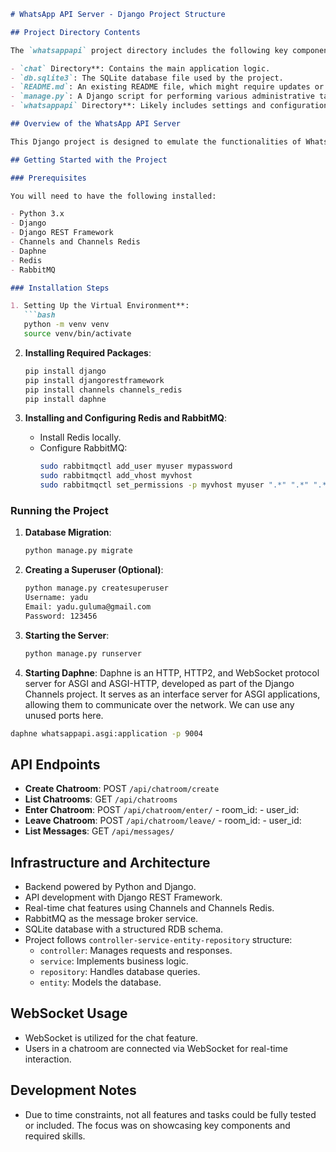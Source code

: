```markdown
# WhatsApp API Server - Django Project Structure

## Project Directory Contents

The `whatsappapi` project directory includes the following key components:

- `chat` Directory**: Contains the main application logic.
- `db.sqlite3`: The SQLite database file used by the project.
- `README.md`: An existing README file, which might require updates or replacement.
- `manage.py`: A Django script for performing various administrative tasks.
- `whatsappapi` Directory**: Likely includes settings and configuration for the project.

## Overview of the WhatsApp API Server

This Django project is designed to emulate the functionalities of WhatsApp, enabling features such as creating chat rooms, managing chatrooms, sending messages, and handling attachments.

## Getting Started with the Project

### Prerequisites

You will need to have the following installed:

- Python 3.x
- Django
- Django REST Framework
- Channels and Channels Redis
- Daphne
- Redis
- RabbitMQ

### Installation Steps

1. Setting Up the Virtual Environment**:
   ```bash
   python -m venv venv
   source venv/bin/activate
   ```

2. **Installing Required Packages**:
   ```bash
   pip install django
   pip install djangorestframework
   pip install channels channels_redis
   pip install daphne
   ```

3. **Installing and Configuring Redis and RabbitMQ**:
   - Install Redis locally.
   - Configure RabbitMQ:
     ```bash
     sudo rabbitmqctl add_user myuser mypassword
     sudo rabbitmqctl add_vhost myvhost
     sudo rabbitmqctl set_permissions -p myvhost myuser ".*" ".*" ".*"
     ```

### Running the Project

1. **Database Migration**:
   ```bash
   python manage.py migrate
   ```

2. **Creating a Superuser (Optional)**:
   ```bash
   python manage.py createsuperuser
   Username: yadu
   Email: yadu.guluma@gmail.com
   Password: 123456
   ```

3. **Starting the Server**:
   ```bash
   python manage.py runserver
   ```
  
  3. **Starting Daphne**:
  Daphne is an HTTP, HTTP2, and WebSocket protocol server for ASGI and ASGI-HTTP,  developed as part of the Django Channels project. It serves as an interface server for ASGI applications, allowing them to communicate over the network. We can use any unused ports here. 
   ```bash
   daphne whatsappapi.asgi:application -p 9004
   ```

## API Endpoints

- **Create Chatroom**: POST `/api/chatroom/create`
- **List Chatrooms**: GET `/api/chatrooms`
- **Enter Chatroom**: POST `/api/chatroom/enter/`
	   -   room_id: 
       -   	user_id:
- **Leave Chatroom**: POST `/api/chatroom/leave/`
		-   room_id: 
       -   	user_id: 
- **List Messages**: GET `/api/messages/`


## Infrastructure and Architecture

- Backend powered by Python and Django.
- API development with Django REST Framework.
- Real-time chat features using Channels and Channels Redis.
- RabbitMQ as the message broker service.
- SQLite database with a structured RDB schema.
- Project follows `controller-service-entity-repository` structure:
  - `controller`: Manages requests and responses.
  - `service`: Implements business logic.
  - `repository`: Handles database queries.
  - `entity`: Models the database.

## WebSocket Usage

- WebSocket is utilized for the chat feature.
- Users in a chatroom are connected via WebSocket for real-time interaction.

## Development Notes

- Due to time constraints, not all features and tasks could be fully tested or included. The focus was on showcasing key components and required skills.
